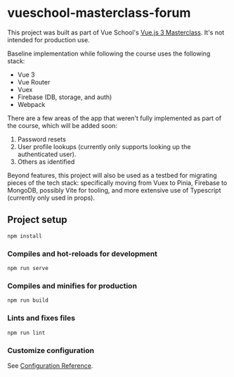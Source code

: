 # vueschool-masterclass-forum

This project was built as part of Vue School's [Vue.js 3 Masterclass](https://vueschool.io/courses/the-vuejs-3-master-class). It's not intended for production use.

Baseline implementation while following the course uses the following stack:

* Vue 3
* Vue Router
* Vuex
* Firebase (DB, storage, and auth)
* Webpack

There are a few areas of the app that weren't fully implemented as part of the course, which will be added soon:
1. Password resets
1. User profile lookups (currently only supports looking up the authenticated user).
1. Others as identified

Beyond features, this project will also be used as a testbed for migrating pieces of the tech stack: specifically moving from Vuex to Pinia, Firebase to MongoDB, possibly Vite for tooling, and more extensive use of Typescript (currently only used in props).

## Project setup
```
npm install
```

### Compiles and hot-reloads for development
```
npm run serve
```

### Compiles and minifies for production
```
npm run build
```

### Lints and fixes files
```
npm run lint
```

### Customize configuration
See [Configuration Reference](https://cli.vuejs.org/config/).
